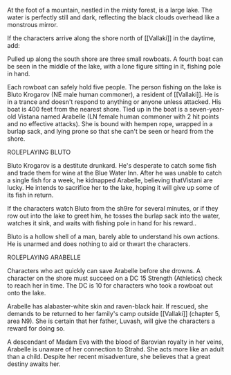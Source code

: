 At the foot of a mountain, nestled in the misty forest, is a large lake. The water is perfectly still and dark, reflecting the black clouds overhead like a monstrous mirror.

If the characters arrive along the shore north of [[Vallaki]] in the daytime, add:

Pulled up along the south shore are three small rowboats. A fourth boat can be seen in the middle of the lake, with a lone figure sitting in it, fishing pole in hand.

Each rowboat can safely hold five people. The person fishing on the lake is Bluto Krogarov (NE male human commoner), a resident of [[Vallaki]]. He is in a trance and doesn't respond to anything or anyone unless attacked. His boat is 400 feet from the nearest shore. Tied up in the boat is a seven-year-old Vistana named Arabelle (LN female human commoner with 2 hit points and no effective attacks). She is bound with hempen rope, wrapped in a burlap sack, and lying prone so that she can't be seen or heard from the shore.

ROLEPLAYING BLUTO

Bluto Krogarov is a destitute drunkard. He's desperate to catch some fish and trade them for wine at the Blue Water Inn. After he was unable to catch a single fish for a week, he kidnapped Arabelle, believing thatVistani are lucky. He intends to sacrifice her to the lake, hoping it will give up some of its fish in return.

If the characters watch Bluto from the sh9re for several minutes, or if they row out into the lake to greet him, he tosses the burlap sack into the water, watches it sink, and waits with fishing pole in hand for his reward..

Bluto is a hollow shell of a man, barely able to understand his own actions. He is unarmed and does nothing to aid or thwart the characters.

ROLEPLAYING ARABELLE

Characters who act quickly can save Arabelle before she drowns. A character on the shore must succeed on a DC 15 Strength (Athletics) check to reach her in time. The DC is 10 for characters who took a rowboat out onto the lake.

Arabelle has alabaster-white skin and raven-black hair. If rescued, she demands to be returned to her family's camp outside [[Vallaki]] (chapter 5, area N9). She is certain that her father, Luvash, will give the characters a reward for doing so.

A descendant of Madam Eva with the blood of Barovian royalty in her veins, Arabelle is unaware of her connection to Strahd. She acts more like an adult than a child. Despite her recent misadventure, she believes that a great destiny awaits her.